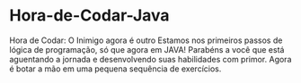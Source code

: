 # Hora-de-Codar-Java
Hora de Codar: O Inimigo agora é outro Estamos nos primeiros passos de lógica de programação, só que agora em JAVA!  Parabéns a você que está aguentando a jornada e desenvolvendo suas habilidades com primor.   Agora é botar a mão em uma pequena sequência de exercícios. 
